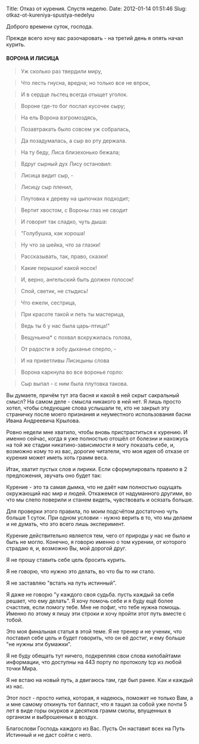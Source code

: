 Title: Отказ от курения. Спустя неделю.
Date: 2012-01-14 01:51:46
Slug: otkaz-ot-kureniya-spustya-nedelyu


Доброго времени суток, господа.

Прежде всего хочу вас разочаровать - на третий день я опять начал курить.

#### ВОРОНА И ЛИСИЦА

>    Уж сколько раз твердили миру,

>    Что лесть гнусна, вредна; но только все не впрок,

>    И в сердце льстец всегда отыщет уголок.

>    Вороне где-то бог послал кусочек сыру;

>    На ель Ворона взгромоздясь,

>    Позавтракать было совсем уж собралась,

>    Да позадумалась, а сыр во рту держала.

>    На ту беду, Лиса близехонько бежала;

>    Вдруг сырный дух Лису остановил:

>    Лисица видит сыр, -

>    Лисицу сыр пленил,

>    Плутовка к дереву на цыпочках подходит;

>    Вертит хвостом, с Вороны глаз не сводит

>    И говорит так сладко, чуть дыша:

>    "Голубушка, как хороша!

>    Ну что за шейка, что за глазки!

>    Рассказывать, так, право, сказки!

>    Какие перышки! какой носок!

>    И, верно, ангельский быть должен голосок!

>    Спой, светик, не стыдись!

>    Что ежели, сестрица,

>    При красоте такой и петь ты мастерица,

>    Ведь ты б у нас была царь-птица!"

>    Вещуньина* с похвал вскружилась голова,

>    От радости в зобу дыханье сперло, -

>    И на приветливы Лисицыны слова

>    Ворона каркнула во все воронье горло:

>    Сыр выпал - с ним была плутовка такова.

>

Вы думаете, причём тут эта басня и какой в ней скрыт сакральный смысл? На
самом деле - смысла никакого в ней нет. Я лишь просто хотел, чтобы следующие
слова услышали те, кто не закрыл эту страничку после моего признания и
неуместного использования басни Ивана Андреевича Крылова.

Ровно недели мне хватило, чтобы вновь пристраститься к курению. И именно
сейчас, когда я уже полностью отошёл от болезни и нахожусь на той же стадии
никатино-зависимости я могу показать себе, и, возможно кому то из вас, дорогие
читатели, что моя идея об отказе от курения может иметь хоть грамм веса.

Итак, хватит пустых слов и лирики. Если сформулировать правило в 2
предложения, звучать оно будет так:

Курение - это та самая дымка, что не даёт нам полностью ощущать окружающий нас
мир и людей. Откажемся от надуманного другими, во что мы слепо поверили и
станем видеть, чувствовать и осязать больше.

Для проверки этого правила, по моим подсчётом достаточно чуть больше 1 суток.
При одном условии - нужно верить в то, что мы делаем и не думать, что это
всего лишь эксперимент.

Курение действительно является тем, чего от природы у нас не было и быть не
могло. Конечно, я говорю именно о том курении, от которого страдаю я, и,
возможно Вы, мой дорогой друг.

Я не прошу ставить себе цель бросить курить.

Я не говорю, что нужно это делать, во что бы то ни стало.

Я не заставляю "встать на путь истинный".

Я даже не говорю "у каждого своя судьба. пусть каждый за себя решает, что ему
делать". Я хочу помочь себе и я буду ещё более счастлив, если помогу тебе. Мне
не пофиг, что тебе нужна помощь. Именно по этому я пишу эти строки и хочу
пройти этот путь вместе с тобой.

Это моя финальная статья в этой теме. Я не тренер и не ученик, что поставил
себе цель и будет говорить, что он её достиг, и ему больше "не нужны эти
бумажки".

Я не буду обещать тут ничего, подкрепляя свои слова килобайтами информации,
что доступны на 443 порту по протоколу tcp из любой точки Мира.

Я не встаю на новый путь, а двигаюсь там, где был ранее. Как и каждый из нас.

Этот пост - просто нитка, которая, я надеюсь, поможет не только Вам, а и мне
самому откинуть тот балласт, что я тащил за собой уже почти 5 лет в виде горы
окурков и десятков грамм смолы, впущенных в организм и выброшенных в воздух.

Благослови Господь каждого из Вас. Пусть Он наставит всех на Путь Истинный и
не даст сойти с него.


